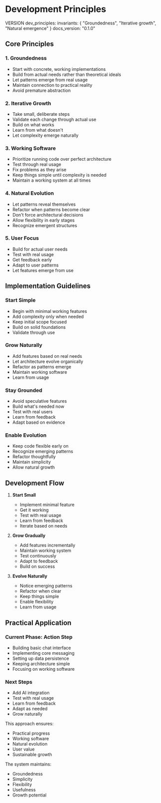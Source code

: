 # Development Principles

VERSION dev_principles:
invariants: {
"Groundedness",
"Iterative growth",
"Natural emergence"
}
docs_version: "0.1.0"

## Core Principles

### 1. Groundedness
- Start with concrete, working implementations
- Build from actual needs rather than theoretical ideals
- Let patterns emerge from real usage
- Maintain connection to practical reality
- Avoid premature abstraction

### 2. Iterative Growth
- Take small, deliberate steps
- Validate each change through actual use
- Build on what works
- Learn from what doesn't
- Let complexity emerge naturally

### 3. Working Software
- Prioritize running code over perfect architecture
- Test through real usage
- Fix problems as they arise
- Keep things simple until complexity is needed
- Maintain a working system at all times

### 4. Natural Evolution
- Let patterns reveal themselves
- Refactor when patterns become clear
- Don't force architectural decisions
- Allow flexibility in early stages
- Recognize emergent structures

### 5. User Focus
- Build for actual user needs
- Test with real usage
- Get feedback early
- Adapt to user patterns
- Let features emerge from use

## Implementation Guidelines

### Start Simple
- Begin with minimal working features
- Add complexity only when needed
- Keep initial scope focused
- Build on solid foundations
- Validate through use

### Grow Naturally
- Add features based on real needs
- Let architecture evolve organically
- Refactor as patterns emerge
- Maintain working software
- Learn from usage

### Stay Grounded
- Avoid speculative features
- Build what's needed now
- Test with real users
- Learn from feedback
- Adapt based on evidence

### Enable Evolution
- Keep code flexible early on
- Recognize emerging patterns
- Refactor thoughtfully
- Maintain simplicity
- Allow natural growth

## Development Flow

1. **Start Small**
   - Implement minimal feature
   - Get it working
   - Test with real usage
   - Learn from feedback
   - Iterate based on needs

2. **Grow Gradually**
   - Add features incrementally
   - Maintain working system
   - Test continuously
   - Adapt to feedback
   - Build on success

3. **Evolve Naturally**
   - Notice emerging patterns
   - Refactor when clear
   - Keep things simple
   - Enable flexibility
   - Learn from usage

## Practical Application

### Current Phase: Action Step
- Building basic chat interface
- Implementing core messaging
- Setting up data persistence
- Keeping architecture simple
- Focusing on working software

### Next Steps
- Add AI integration
- Test with real usage
- Learn from feedback
- Adapt as needed
- Grow naturally

This approach ensures:
- Practical progress
- Working software
- Natural evolution
- User value
- Sustainable growth

The system maintains:
- Groundedness
- Simplicity
- Flexibility
- Usefulness
- Growth potential
